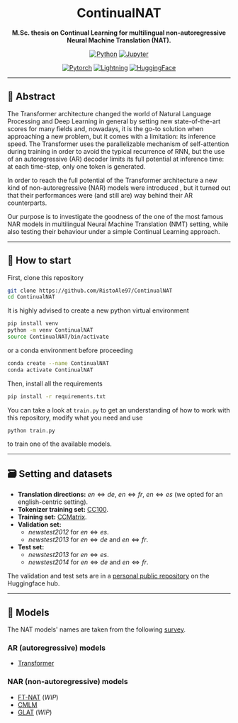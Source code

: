 <div align="center">

# ContinualNAT
**M.Sc. thesis on Continual Learning for multilingual non-autoregressive Neural Machine Translation (NAT).**

[![Python](https://img.shields.io/badge/Python-3776AB?style=for-the-badge&logo=python&logoColor=white)]()
[![Jupyter](https://img.shields.io/badge/Jupyter-F37626?style=for-the-badge&logo=jupyter&logoColor=white)]()

[![Pytorch](https://img.shields.io/badge/PyTorch-EE4C2C?style=for-the-badge&logo=pytorch&logoColor=white)](https://github.com/pytorch/pytorch)
[![Lightning](https://img.shields.io/badge/Lightning-792DE4?style=for-the-badge&logo=lightning&logoColor=white)](https://github.com/Lightning-AI/lightning)
[![HuggingFace](https://img.shields.io/badge/%F0%9F%A4%97-huggingface-FF9D00?style=for-the-badge&labelColor=FFD21E)](https://github.com/huggingface/transformers)

---
</div>

## :pushpin: Abstract
The Transformer architecture changed the world of Natural Language Processing and Deep Learning in general by setting new state-of-the-art scores for many fields and, nowadays, it is the go-to solution when approaching a new problem, but it comes with a limitation: its inference speed. The Transformer uses the parallelizable mechanism of self-attention during training in order to avoid the typical recurrence of RNN, but the use of an autoregressive (AR) decoder limits its full potential at inference time: at each time-step, only one token is generated.

In order to reach the full potential of the Transformer architecture a new kind of non-autoregressive (NAR) models were introduced , but it turned out that their performances were (and still are) way behind their AR counterparts.

Our purpose is to investigate the goodness of the one of the most famous NAR models in multilingual Neural Machine Translation (NMT) setting, while also testing their behaviour under a simple Continual Learning approach.

---
## :beginner: How to start
First, clone this repository
```bash
git clone https://github.com/RistoAle97/ContinualNAT
cd ContinualNAT
```

It is highly advised to create a new python virtual environment
```bash
pip install venv
python -m venv ContinualNAT
source ContinualNAT/bin/activate
```
or a conda environment before proceeding
```bash
conda create --name ContinualNAT
conda activate ContinualNAT
```

Then, install all the requirements
```bash
pip install -r requirements.txt
```

You can take a look at `train.py` to get an understanding of how to work with this repository, modify what you need and use
```bash
python train.py
```
to train one of the available models.

---

## :card_file_box: Setting and datasets
- **Translation directions:** $en \Leftrightarrow de$, $en \Leftrightarrow fr$, $en \Leftrightarrow es$ (we opted for an english-centric setting). 
- **Tokenizer training set:** [CC100](https://huggingface.co/datasets/cc100).
- **Training set:** [CCMatrix](https://huggingface.co/datasets/yhavinga/ccmatrix).
- **Validation set:**
  - _newstest2012_ for $en \Leftrightarrow es$.
  - _newstest2013_ for $en \Leftrightarrow de$ and $en \Leftrightarrow fr$.
- **Test set:**
  - _newstest2013_ for $en \Leftrightarrow es$.
  - _newstest2014_ for $en \Leftrightarrow de$ and $en \Leftrightarrow fr$.

The validation and test sets are in a [personal public repository](https://huggingface.co/datasets/thesistranslation/wmt14) on the Huggingface hub.

---

## :robot: Models
The NAT models' names are taken from the following [survey](https://arxiv.org/pdf/2204.09269.pdf).
### AR (autoregressive) models
- [Transformer](https://arxiv.org/abs/1706.03762)

### NAR (non-autoregressive) models
- [FT-NAT](https://arxiv.org/abs/1711.02281) (_WIP_)
- [CMLM](https://arxiv.org/abs/1904.09324)
- [GLAT](https://arxiv.org/abs/2008.07905) (_WIP_)
